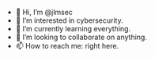 - 👋 Hi, I’m @jlmsec
- 👀 I’m interested in cybersecurity.
- 🌱 I’m currently learning everything.
- 💞️ I’m looking to collaborate on anything.
- 📫 How to reach me: right here.

<!---
jlmsec/jlmsec is a ✨ special ✨ repository because its `README.md` (this file) appears on your GitHub profile.
You can click the Preview link to take a look at your changes.
--->
